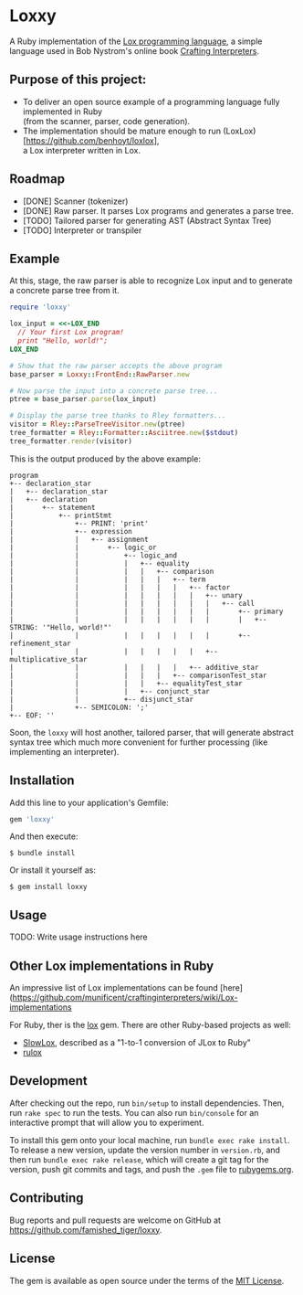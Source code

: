 # Loxxy

A Ruby implementation of the [Lox programming language](https://craftinginterpreters.com/the-lox-language.html),
a simple language used in Bob Nystrom's online book [Crafting Interpreters](https://craftinginterpreters.com/).

## Purpose of this project:
- To deliver an open source example of a programming language fully implemented in Ruby  
  (from the scanner, parser, code generation).
- The implementation should be mature enough to run (LoxLox)[https://github.com/benhoyt/loxlox],  
  a Lox interpreter written in Lox.

## Roadmap
- [DONE] Scanner (tokenizer)
- [DONE] Raw parser. It parses Lox programs and generates a parse tree.
- [TODO] Tailored parser for generating AST (Abstract Syntax Tree)
- [TODO] Interpreter or transpiler


## Example
At this, stage, the raw parser is able to recognize Lox input and to generate
a concrete parse tree from it.

```ruby
require 'loxxy'

lox_input = <<-LOX_END
  // Your first Lox program!
  print "Hello, world!";
LOX_END

# Show that the raw parser accepts the above program
base_parser = Loxxy::FrontEnd::RawParser.new

# Now parse the input into a concrete parse tree...
ptree = base_parser.parse(lox_input)

# Display the parse tree thanks to Rley formatters...
visitor = Rley::ParseTreeVisitor.new(ptree)
tree_formatter = Rley::Formatter::Asciitree.new($stdout)
tree_formatter.render(visitor)
```

This is the output produced by the above example:
```
program
+-- declaration_star
|   +-- declaration_star
|   +-- declaration
|       +-- statement
|           +-- printStmt
|               +-- PRINT: 'print'
|               +-- expression
|               |   +-- assignment
|               |       +-- logic_or
|               |           +-- logic_and
|               |           |   +-- equality
|               |           |   |   +-- comparison
|               |           |   |   |   +-- term
|               |           |   |   |   |   +-- factor
|               |           |   |   |   |   |   +-- unary
|               |           |   |   |   |   |   |   +-- call
|               |           |   |   |   |   |   |       +-- primary
|               |           |   |   |   |   |   |       |   +-- STRING: '"Hello, world!"'
|               |           |   |   |   |   |   |       +-- refinement_star
|               |           |   |   |   |   |   +-- multiplicative_star
|               |           |   |   |   |   +-- additive_star
|               |           |   |   |   +-- comparisonTest_star
|               |           |   |   +-- equalityTest_star
|               |           |   +-- conjunct_star
|               |           +-- disjunct_star
|               +-- SEMICOLON: ';'
+-- EOF: ''
```

Soon, the `loxxy` will host another, tailored parser, that will generate
abstract syntax tree which much more convenient for further processing 
(like implementing an interpreter).

## Installation

Add this line to your application's Gemfile:

```ruby
gem 'loxxy'
```

And then execute:

    $ bundle install

Or install it yourself as:

    $ gem install loxxy

## Usage

TODO: Write usage instructions here

## Other Lox implementations in Ruby
An impressive list of Lox implementations can be found [here](https://github.com/munificent/craftinginterpreters/wiki/Lox-implementations

For Ruby, ther is the [lox](https://github.com/rdodson41/ruby-lox) gem.
There are other Ruby-based projects as well:  
- [SlowLox](https://github.com/ArminKleinert/SlowLox), described as a "1-to-1 conversion of JLox to Ruby"
- [rulox](https://github.com/LevitatingBusinessMan/rulox)

## Development

After checking out the repo, run `bin/setup` to install dependencies. Then, run `rake spec` to run the tests. You can also run `bin/console` for an interactive prompt that will allow you to experiment.

To install this gem onto your local machine, run `bundle exec rake install`. To release a new version, update the version number in `version.rb`, and then run `bundle exec rake release`, which will create a git tag for the version, push git commits and tags, and push the `.gem` file to [rubygems.org](https://rubygems.org).

## Contributing

Bug reports and pull requests are welcome on GitHub at https://github.com/famished_tiger/loxxy.


## License

The gem is available as open source under the terms of the [MIT License](https://opensource.org/licenses/MIT).

